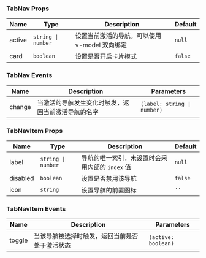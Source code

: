 ### TabNav Props

| Name   | Type             | Description                                          | Default |
| ------ | ---------------- | --------------------------------------------- | ------ |
| active | `string \| number` | 设置当前激活的导航，可以使用 v-model 双向绑定 | `null`   |
| card   | `boolean`          | 设置是否开启卡片模式                          | `false`  |

### TabNav Events

| Name      | Description                                               | Parameters |
| --------- | -------------------------------------------------- | ---- |
| change | 当激活的导航发生变化时触发，返回当前激活导航的名字 | `(label: string \| number)` |

### TabNavItem Props

| Name     | Type             | Description                     | Default |
| -------- | ---------------- | ------------------------ | ------ |
| label    | `string \| number` | 导航的唯一索引，未设置时会采用内部的 `index` 值 | `null`      |
| disabled | `boolean`          | 设置是否禁用该导航       | `false`  |
| icon     | `string`           | 设置导航的前置图标       | `''`     |

### TabNavItem Events

| Name      | Description                                       | Parameters  |
| --------- | ------------------------------------------ | ----- |
| toggle | 当该导航被选择时触发，返回当前是否处于激活状态 | `(active: boolean)` |
